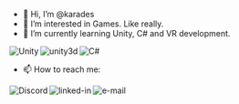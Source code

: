 - 👋 Hi, I’m @karades
- 👀 I’m interested in Games. Like really.
- 🌱 I’m currently learning Unity, C# and VR development. 

<img align="left" alt="Unity" src="https://img.shields.io/badge/-Unity-black.svg?&style=for-the-badge&logo=unity&logoColor=%2361DAFB" /><img align="left" alt="unity3d" src="https://img.shields.io/badge/-C%23-black.svg?&style=for-the-badge&logo=C#&logoColor=white" /><img align="left" alt="C#" src="https://img.shields.io/badge/-VR-black.svg?logo=Oculus&logoColor=white&style=for-the-badge"/><br>

- 📫 How to reach me:

[<img align="left" alt="Discord" src="https://img.shields.io/badge/Discord-Karades%235948-blue.svg?&style=for-the-badge&logo=discord&logoColor=white" />](https://discord.com/)
[<img align="left" alt="linked-in" src="https://img.shields.io/badge/linkedin-%230077B5.svg?&style=for-the-badge&logo=linkedin&logoColor=white" />](https://www.linkedin.com/in/marcin-konopacki-678046a3/)

[<img align="left" alt="e-mail" src="https://img.shields.io/badge/E--Mail-marcin.kon1998%40gmail.com-red?&style=for-the-badge&logo=gmail&logoColor=red" />]( mailto:marcin.kon1998@gmail.com)

<!---
karades/karades is a ✨ special ✨ repository because its `README.md` (this file) appears on your GitHub profile.
You can click the Preview link to take a look at your changes.
--->
